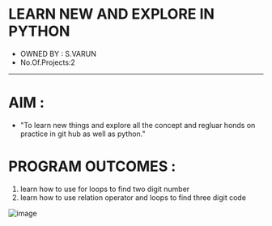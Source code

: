 # LEARN NEW AND EXPLORE IN PYTHON  
- OWNED BY : S.VARUN
- No.Of.Projects:2 
---  
# AIM :
- "To learn new things and explore all the concept and regluar honds on practice in git hub as well as python."
# PROGRAM OUTCOMES :
1. learn how to use for loops to find two digit number
2. learn how to use relation operator and loops to find three digit code


![image](https://tse2.mm.bing.net/th?id=OIP.D8UrE5FaFkpZK2rYM0Z-BwHaFj&pid=Api&P=0&h=180)


